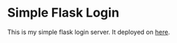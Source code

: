 # Simple Flask Login

This is my simple flask login server.
It deployed on [here](https://my-flask-login.herokuapp.com).